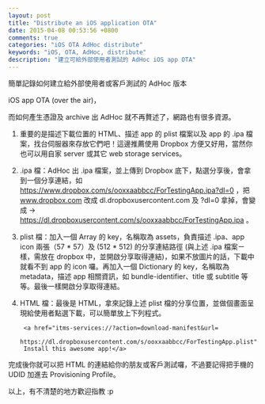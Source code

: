 ```yaml
---
layout: post
title: "Distribute an iOS application OTA"
date: 2015-04-08 00:53:56 +0800
comments: true
categories: "iOS OTA AdHoc distribute"
keywords: "iOS, OTA, AdHoc, distribute"
description: "建立可給外部使用者測試的 AdHoc iOS app OTA"
---
```


簡單記錄如何建立給外部使用者或客戶測試的 AdHoc 版本 

iOS app OTA (over the air)，

而如何產生憑證及 archive 出 AdHoc 就不再贅述了，網路也有很多資源。

1. 重要的是描述下載位置的 HTML、描述 app 的 plist 檔案以及 app 的 .ipa 檔案，找台伺服器來存放它們吧！這邊推薦使用 Dropbox 方便又好用，當然你也可以用自家 server 或其它 web storage services。

2. .ipa 檔：AdHoc 出 .ipa 檔案，並上傳到 Dropbox 底下，點選分享後，會拿到一個分享連結，如 https://www.dropbox.com/s/ooxxaabbcc/ForTestingApp.ipa?dl=0 ，把 www.dropbox.com 改成 dl.dropboxusercontent.com 及 ?dl=0 拿掉，會變成 -> https://dl.dropboxusercontent.com/s/ooxxaabbcc/ForTestingApp.ipa 。

3. plist 檔：加入一個 Array 的 key，名稱取為 assets，負責描述 .ipa、app icon 兩張（57 * 57）及 (512 * 512) 的分享連結路徑 (與上述 .ipa 檔案ㄧ樣，需放在 dropbox 中，並開啟分享取得連結)，如果不放圖片的話，下載中就看不到 app 的 icon 囉。再加入一個 Dictionary 的 key，名稱取為 metadata，描述 app 相關資訊，如 bundle-identifier、title 或 subtitle 等等。最後一樣開啟分享取得連結。

4. HTML 檔：最後是 HTML，拿來記錄上述 plist 檔的分享位置，並做個畫面呈現給使用者點選下載，可以簡單放上下列程式。

    	<a href="itms-services://?action=download-manifest&url=
    	https://dl.dropboxusercontent.com/s/ooxxaabbcc/ForTestingApp.plist">
    	Install this awesome app!</a>
    	
完成後你就可以把 HTML 的連結給你的朋友或客戶測試囉，不過要記得把手機的 UDID 加進去 Provisioning Profile。

以上，有不清楚的地方歡迎指教 :p



